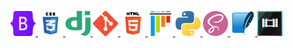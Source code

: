 <p align="left"> <a href="https://www.soldankpp.com/" target="_blank" rel="noreferrer">
<img src="https://github.com/YETIx86/YETIx86/blob/main/images/bootstrap.png?raw=true" title="Bootstrap" alt="Bootstrap" width="40" height="40"/>
<img src="https://github.com/YETIx86/YETIx86/blob/main/images/css3.png?raw=true" title="CSS3" alt="CSS3" width="40" height="40"/>
<img src="https://github.com/YETIx86/YETIx86/blob/main/images/django.png?raw=true" title="Django" alt="Django" width="40" height="40"/>
<img src="https://github.com/YETIx86/YETIx86/blob/main/images/git.png?raw=true" title="Git" alt="Git" width="40" height="40"/>
<img src="https://github.com/YETIx86/YETIx86/blob/main/images/html5.png?raw=true" title="HTML5" alt="HTML5" width="40" height="40"/>
<img src="https://github.com/YETIx86/YETIx86/blob/main/images/pytest.png?raw=true" title="pytest" alt="pytest" width="40" height="40"/>
<img src="https://github.com/YETIx86/YETIx86/blob/main/images/python.png?raw=true" title="Python" alt="Python" width="40" height="40"/>
<img src="https://github.com/YETIx86/YETIx86/blob/main/images/sass.png?raw=true" title="SASS" alt="SASS" width="40" height="40"/>
<img src="https://github.com/YETIx86/YETIx86/blob/main/images/sqlite.png?raw=true" title="SQLite" alt="SQLite" width="40" height="40"/>
<img src="https://github.com/YETIx86/YETIx86/blob/main/images/vegaspro.png?raw=true" title="Vegas Pro" alt="Vegas Pro" width="40" height="40"/>
